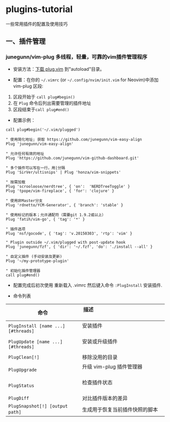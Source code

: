 # plugins-tutorial
一些常用插件的配置及使用技巧

## 一、插件管理

### junegunn/vim-plug 多线程，轻量，可靠的vim插件管理程序

* 安装方法：[下载 plug.vim](https://raw.githubusercontent.com/junegunn/vim-plug/master/plug.vim) 到"autoload"目录。

* 配置：在你的 `~/.vimrc` (or `~/.config/nvim/init.vim` for Neovim)中添加vim-plug 区段:

1. 区段开始于 `call plug#begin()`
2. 在 `Plug` 命令后列出需要管理的插件地址
3. 区段结束于`call plug#end()` 

* 配置示例：
```
call plug#begin('~/.vim/plugged')

" 使用简化地址; 获取 https://github.com/junegunn/vim-easy-align
Plug 'junegunn/vim-easy-align'

" 允许任何有效的地址
Plug 'https://github.com/junegunn/vim-github-dashboard.git'

" 多个插件可以写在一行，用|分隔
Plug 'SirVer/ultisnips' | Plug 'honza/vim-snippets'

" 按需加载
Plug 'scrooloose/nerdtree', { 'on':  'NERDTreeToggle' }
Plug 'tpope/vim-fireplace', { 'for': 'clojure' }

" 使用非Master分支
Plug 'rdnetto/YCM-Generator', { 'branch': 'stable' }

" 使用标记的版本；允许通配符（需要git 1.9.2或以上）
Plug 'fatih/vim-go', { 'tag': '*' }

" 插件选项
Plug 'nsf/gocode', { 'tag': 'v.20150303', 'rtp': 'vim' }

" Plugin outside ~/.vim/plugged with post-update hook
Plug 'junegunn/fzf', { 'dir': '~/.fzf', 'do': './install --all' }

" 自定义插件 (手动安装及更新)
Plug '~/my-prototype-plugin'

" 初始化插件管理器
call plug#end()
```
* 配置完成后初次使用 重新载入 .vimrc 然后键入命令 `:PlugInstall` 安装插件.

* 命令列表

| 命令                                 | 描述                                                               |
| ----------------------------------- | ------------------------------------------------------------------ |
| `PlugInstall [name ...] [#threads]` | 安装插件                                                            |
| `PlugUpdate [name ...] [#threads]`  | 安装或升级插件                                                       |
| `PlugClean[!]`                      | 移除没用的目录                                                       |
| `PlugUpgrade`                       | 升级 vim-plug 插件管理器                                             |
| `PlugStatus`                        | 检查插件状态                                                         |
| `PlugDiff`                          | 对比插件版本的差异                                                    |
| `PlugSnapshot[!] [output path]`     | 生成用于恢复当前插件快照的脚本                                          |
